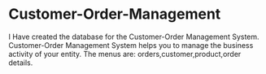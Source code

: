 # Customer-Order-Management
I Have created the database for the Customer-Order Management System.
Customer-Order Management System helps you to manage the business activity of your entity. The menus are: orders,customer,product,order details. 
